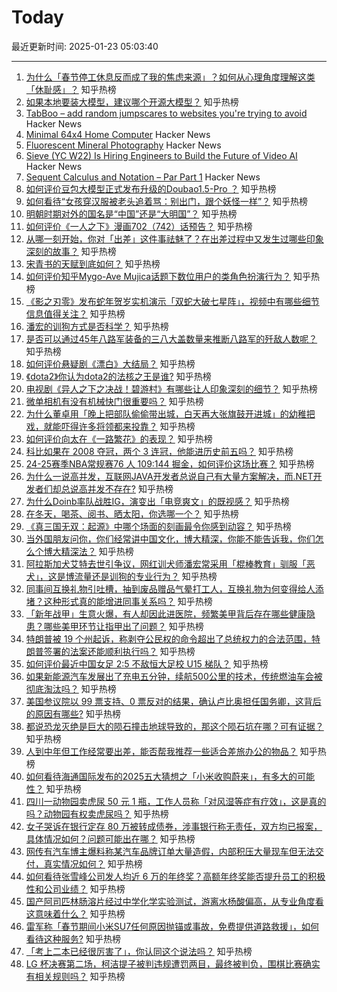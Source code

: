 # Today

最近更新时间: 2025-01-23 05:03:40

--- 
1. [为什么「春节停工休息反而成了我的焦虑来源」？如何从心理角度理解这类「休耻感」？](https://www.zhihu.com/question/10080329029) 知乎热榜
2. [如果本地要装大模型，建议哪个开源大模型？](https://www.zhihu.com/question/653255605) 知乎热榜
3. [TabBoo – add random jumpscares to websites you're trying to avoid](https://tabboo.xyz/) Hacker News
4. [Minimal 64x4 Home Computer](https://github.com/slu4coder/Minimal-64x4-Home-Computer) Hacker News
5. [Fluorescent Mineral Photography](https://www.naturesrainbows.com/photography) Hacker News
6. [Sieve (YC W22) Is Hiring Engineers to Build the Future of Video AI](https://www.sievedata.com/) Hacker News
7. [Sequent Calculus and Notation – Par Part 1](https://ryanbrewer.dev/posts/sequent-calculus/) Hacker News
8. [如何评价豆包大模型正式发布升级的Doubao1.5-Pro ？](https://www.zhihu.com/question/10264001212) 知乎热榜
9. [如何看待“女孩穿汉服被老头追着骂：别出门，跟个妖怪一样”？](https://www.zhihu.com/question/10158670631) 知乎热榜
10. [明朝时期对外的国名是“中国”还是“大明国”？](https://www.zhihu.com/question/617954756) 知乎热榜
11. [如何评价《一人之下》漫画702（742）话预告？](https://www.zhihu.com/question/10277365802) 知乎热榜
12. [从哪一刻开始，你对「出差」这件事祛魅了？在出差过程中又发生过哪些印象深刻的故事？](https://www.zhihu.com/question/10037869738) 知乎热榜
13. [宋青书的天赋到底如何？](https://www.zhihu.com/question/10183864646) 知乎热榜
14. [如何评价知乎Mygo-Ave Mujica话题下数位用户的类角色扮演行为？](https://www.zhihu.com/question/9079132440) 知乎热榜
15. [《影之刃零》发布蛇年贺岁实机演示「双蛇大破七星阵」，视频中有哪些细节信息值得关注？](https://www.zhihu.com/question/10260751601) 知乎热榜
16. [潘宏的训狗方式是否科学？](https://www.zhihu.com/question/10101375240) 知乎热榜
17. [是否可以通过45年八路军装备的三八大盖数量来推断八路军的歼敌人数呢？](https://www.zhihu.com/question/54843770) 知乎热榜
18. [如何评价悬疑剧《漂白》大结局？](https://www.zhihu.com/question/10287116168) 知乎热榜
19. [《dota2》你认为dota2的法核之王是谁?](https://www.zhihu.com/question/623884605) 知乎热榜
20. [电视剧《异人之下之决战！碧游村》有哪些让人印象深刻的细节？](https://www.zhihu.com/question/10018787793) 知乎热榜
21. [微单相机有没有机械快门很重要吗？](https://www.zhihu.com/question/7652792635) 知乎热榜
22. [为什么董卓用「晚上把部队偷偷带出城，白天再大张旗鼓开进城」的幼稚把戏，就能吓得许多将领都来投靠？](https://www.zhihu.com/question/9632828705) 知乎热榜
23. [如何评价向太在《一路繁花》的表现？](https://www.zhihu.com/question/9762887769) 知乎热榜
24. [科比如果在 2008 夺冠，两个 3 连冠，他能进历史前五吗？](https://www.zhihu.com/question/1433128577) 知乎热榜
25. [24-25赛季NBA常规赛76 人 109:144 掘金，如何评价这场比赛？](https://www.zhihu.com/question/10253943682) 知乎热榜
26. [为什么一说高并发，互联网JAVA开发者总说自己有大量方案解决，而.NET开发者们却总说高并发不存在?](https://www.zhihu.com/question/9870406378) 知乎热榜
27. [为什么Doinb率队战胜IG，演变出「电竞爽文」的既视感？](https://www.zhihu.com/question/10218235391) 知乎热榜
28. [在冬天，喝茶、阅书、晒太阳，你选哪一个？](https://www.zhihu.com/question/10216240955) 知乎热榜
29. [《真三国无双：起源》中哪个场面的刻画最令你感到动容？](https://www.zhihu.com/question/9668688576) 知乎热榜
30. [当外国朋友问你，你们经常讲中国文化，博大精深，你能不能告诉我，你们怎么个博大精深法？](https://www.zhihu.com/question/593356601) 知乎热榜
31. [阿拉斯加犬艾特去世引争议，网红训犬师潘宏常采用「棍棒教育」驯服「恶犬」，这是博流量还是训狗的专业行为？](https://www.zhihu.com/question/10185683914) 知乎热榜
32. [同事间互换礼物引吐槽，抽到废品赠品气晕打工人，互换礼物为何变得给人添堵？这种形式真的能增进同事关系吗？](https://www.zhihu.com/question/10187548754) 知乎热榜
33. [「新年战甲」生意火爆，有人却因此进医院，频繁美甲背后存在哪些健康隐患？哪些美甲环节让指甲出了问题？](https://www.zhihu.com/question/10021467788) 知乎热榜
34. [特朗普被 19 个州起诉，称剥夺公民权的命令超出了总统权力的合法范围，特朗普签署的法案还能顺利执行吗？](https://www.zhihu.com/question/10241270481) 知乎热榜
35. [如何评价最近中国女足 2:5 不敌恒大足校 U15 梯队？](https://www.zhihu.com/question/9936815644) 知乎热榜
36. [如果新能源汽车发展出了充电五分钟，续航500公里的技术，传统燃油车会被彻底淘汰吗？](https://www.zhihu.com/question/9828838428) 知乎热榜
37. [美国参议院以 99 票支持、0 票反对的结果，确认卢比奥担任国务卿，这背后的原因有哪些?](https://www.zhihu.com/question/10165709401) 知乎热榜
38. [都说恐龙灭绝是巨大的陨石撞击地球导致的，那这个陨石坑在哪？可有证据？](https://www.zhihu.com/question/661180076) 知乎热榜
39. [人到中年但工作经常要出差，能否帮我推荐一些适合差旅办公的物品？](https://www.zhihu.com/question/9862283165) 知乎热榜
40. [如何看待海通国际发布的2025五大猜想之「小米收购蔚来」，有多大的可能性？](https://www.zhihu.com/question/9939951504) 知乎热榜
41. [四川一动物园卖虎尿 50 元 1 瓶，工作人员称「对风湿等症有疗效」，这是真的吗？动物园有权卖虎尿吗？](https://www.zhihu.com/question/10274967070) 知乎热榜
42. [女子哭诉在银行定存 80 万被转成债券，涉事银行称无责任，双方均已报案，具体情况如何？问题可能出在哪？](https://www.zhihu.com/question/10200368283) 知乎热榜
43. [网传有汽车博主爆料称某汽车品牌订单大量造假，内部积压大量现车但无法交付，真实情况如何？](https://www.zhihu.com/question/10203565587) 知乎热榜
44. [如何看待张雪峰公司发人均近 6 万的年终奖？高额年终奖能否提升员工的积极性和公司业绩？](https://www.zhihu.com/question/10183707334) 知乎热榜
45. [国产阿司匹林肠溶片经过中学化学实验测试，游离水杨酸偏高，从专业角度看这意味着什么？](https://www.zhihu.com/question/10209926247) 知乎热榜
46. [雷军称「春节期间小米SU7任何原因抛锚或事故，免费提供道路救援」，如何看待这种服务?](https://www.zhihu.com/question/10246443655) 知乎热榜
47. [「考上二本已经很厉害了」，你认同这个说法吗？](https://www.zhihu.com/question/3314603291) 知乎热榜
48. [LG 杯决赛第二场，柯洁提子被判违规遭罚两目，最终被判负，围棋比赛确实有相关规则吗？](https://www.zhihu.com/question/10246568465) 知乎热榜
